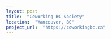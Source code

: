 ```yaml
---
layout: post
title:  "Coworking BC Society"
location:  "Vancouver, BC"
project_url:  "https://coworkingbc.ca"
---
```

